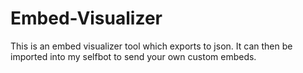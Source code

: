 # Embed-Visualizer
This is an embed visualizer tool which exports to json. It can then be imported into my selfbot to send your own custom embeds.
